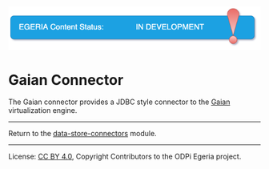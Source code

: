 <!-- SPDX-License-Identifier: CC-BY-4.0 -->
<!-- Copyright Contributors to the ODPi Egeria project 2020. -->

![InDev](../../../../../open-metadata-publication/website/images/egeria-content-status-in-development.png#pagewidth)

# Gaian Connector

The Gaian connector provides a JDBC style connector to the [Gaian](https://github.com/gaiandb/gaiandb) virtualization
engine.


----
Return to the [data-store-connectors](..) module.



----
License: [CC BY 4.0](https://creativecommons.org/licenses/by/4.0/),
Copyright Contributors to the ODPi Egeria project.  